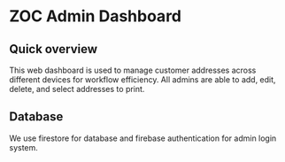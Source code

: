 # ZOC Admin Dashboard

## Quick overview
This web dashboard is used to manage customer addresses across different devices for workflow efficiency.
All admins are able to add, edit, delete, and select addresses to print.

## Database
We use firestore for database and firebase authentication for admin login system.
